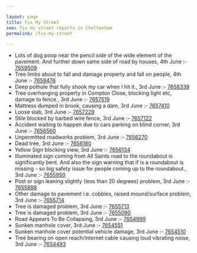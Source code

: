```yaml
---

layout: page
title: Fix My Street
seo: fix my street reports in Cheltenham
permalink: /fix-my-street

---
```


<!-- fix_marker starts -->

- Lots of dog poop near the pencil side of the wide element of the pavement. And further down same side of road by houses, 4th June :- [7659509](https://www.fixmystreet.com/report/7659509)
- Tree limbs about to fall and damage property and fall on people, 4th June :- [7659476](https://www.fixmystreet.com/report/7659476)
- Deep pothole that fully shook my car when I hit it., 3rd June :- [7658339](https://www.fixmystreet.com/report/7658339)
- Tree overhanging property in Compton Close, blocking light etc, damage to fence., 3rd June :- [7657519](https://www.fixmystreet.com/report/7657519)
- Mattress dumped in brook, causing a dam, 3rd June :- [7657410](https://www.fixmystreet.com/report/7657410)
- Loose slab, 3rd June :- [7657229](https://www.fixmystreet.com/report/7657229)
- Stile blocked by barbed wire fence, 3rd June :- [7657122](https://www.fixmystreet.com/report/7657122)
- Accident waiting to happen due to cars parking on blind corner, 3rd June :- [7656560](https://www.fixmystreet.com/report/7656560)
- Unpermitted roadworks problem, 3rd June :- [7656270](https://www.fixmystreet.com/report/7656270)
- Dead tree, 3rd June :- [7656180](https://www.fixmystreet.com/report/7656180)
- Yellow Sign blocking view, 3rd June :- [7656134](https://www.fixmystreet.com/report/7656134)
- Illuminated sign coming from All Saints road to the roundabout is significantly bent. And also the sign warning that if is a roundabout is missing - so big safety issue for people coming up to the roundabout., 3rd June :- [7655950](https://www.fixmystreet.com/report/7655950)
- Post or sign leaning slightly (less than 20 degrees) problem, 3rd June :- [7655888](https://www.fixmystreet.com/report/7655888)
- Other damage to pavement i.e. cobbles, raised mound/surface problem, 3rd June :- [7655714](https://www.fixmystreet.com/report/7655714)
- Tree is damaged problem, 3rd June :- [7655713](https://www.fixmystreet.com/report/7655713)
- Tree is damaged problem, 3rd June :- [7655090](https://www.fixmystreet.com/report/7655090)
- Road Appears To Be Collapsing, 3rd June :- [7654999](https://www.fixmystreet.com/report/7654999)
- Sunken manhole cover, 3rd June :- [7654551](https://www.fixmystreet.com/report/7654551)
- Sunken manhole cover potential vehicle damage, 3rd June :- [7654510](https://www.fixmystreet.com/report/7654510)
- Tree bearing on open reach/internet cable causing loud vibrating noise, 3rd June :- [7654493](https://www.fixmystreet.com/report/7654493)

<!-- fix_marker ends -->